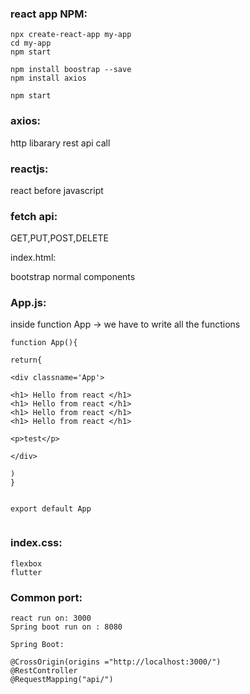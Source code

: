 ### react app NPM:
```
npx create-react-app my-app
cd my-app
npm start

npm install boostrap --save
npm install axios

npm start
```
### axios:

http libarary
rest api call

### reactjs:

react before javascript

### fetch api:

GET,PUT,POST,DELETE


index.html:

bootstrap normal components


### App.js:

inside function App -> we have to  write all the functions


```
function App(){

return{

<div classname='App'>

<h1> Hello from react </h1>
<h1> Hello from react </h1>
<h1> Hello from react </h1>
<h1> Hello from react </h1>

<p>test</p>

</div>

)
}


export default App


```

### index.css:

```
flexbox
flutter
```

### Common port:

```
react run on: 3000
Spring boot run on : 8080

Spring Boot:

@CrossOrigin(origins ="http://localhost:3000/")
@RestController
@RequestMapping("api/")
```



